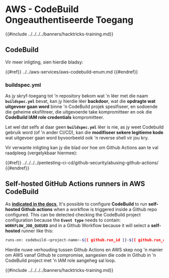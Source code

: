 # AWS - CodeBuild Ongeauthentiseerde Toegang

{{#include ../../../../banners/hacktricks-training.md}}

## CodeBuild

Vir meer inligting, sien hierdie bladsy:

{{#ref}}
../../aws-services/aws-codebuild-enum.md
{{#endref}}

### buildspec.yml

As jy skryf-toegang tot 'n repository bekom wat 'n lêer met die naam **`buildspec.yml`** bevat, kan jy hierdie lêer **backdoor**, wat die **opdragte wat uitgevoer gaan word** binne 'n CodeBuild projek spesifiseer, en sodoende die geheime eksfiltreer, die uitgevoerde take kompromitteer en ook die **CodeBuild IAM role credentials** kompromitteer.

Let wel dat selfs al daar geen **`buildspec.yml`** lêer is nie, as jy weet Codebuild gebruik word (of 'n ander CI/CD), kan die **modifiseer sekere legitieme kode** wat uitgevoer gaan word byvoorbeeld ook 'n reverse shell vir jou kry.

Vir verwante inligting kan jy die blad oor hoe om Github Actions aan te val raadpleeg (vergelykbaar hiermee):

{{#ref}}
../../../../pentesting-ci-cd/github-security/abusing-github-actions/
{{#endref}}

## Self-hosted GitHub Actions runners in AWS CodeBuild <a href="#action-runner" id="action-runner"></a>

As [**indicated in the docs**](https://docs.aws.amazon.com/codebuild/latest/userguide/action-runner.html), It's possible to configure **CodeBuild** to run **self-hosted Github actions** when a workflow is triggered inside a Github repo configured. This can be detected checking the CodeBuild project configuration because the **`Event type`** needs to contain: **`WORKFLOW_JOB_QUEUED`** and in a Github Workflow because it will select a **self-hosted** runner like this:
```bash
runs-on: codebuild-<project-name>-${{ github.run_id }}-${{ github.run_attempt }}
```
Hierdie nuwe verhouding tussen Github Actions en AWS skep nog 'n manier om AWS vanaf Github te compromise, aangesien die code in Github in 'n CodeBuild project met 'n IAM role aangeheg sal loop.

{{#include ../../../../banners/hacktricks-training.md}}
